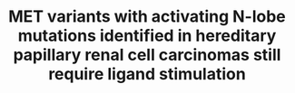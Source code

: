---
title: "MET variants with activating N-lobe mutations identified in hereditary papillary renal cell carcinomas still require ligand stimulation"
authors: "Guérin CM, Vinchent A, Damour I, Laratte A, Tellier R, **Estevam G**, Meneboo JP, Villenet C, Descarpentries C, **Fraser JS**, Figeac M, Cortot AB, Rouleau E, Tulasne D"
journal: 
pub_date: "2023-11-02"
image: /static/img/pub/2023_guerin.png
pmid: 
#pmcid: 
biorxiv: "2023.11.03.565283"
#biorxiv_version: "2023.11.03.565283"
#pdf: http://cdn.fraserlab.com/publications/2023_guerin.pdf
---